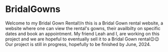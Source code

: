 # BridalGowns
Welcome to my Bridal Gown Rental!/n
this is a Bridal Gown rental website, a website where one can view the rental's gowns, their availbilty on specific dates and book an appointment.
My friend Leah and I, are working on this project and we are hopeful to eventually sell it to a Bridal Gown rental😉😉
Our project is still in progress, hopefully to be finished by June, 2024.
